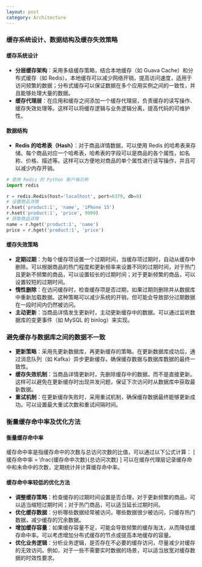 ```yaml
---
layout: post
category: Architecture
---
```


### 缓存系统设计、数据结构及缓存失效策略

#### 缓存系统设计
- **分层缓存架构**：采用多级缓存策略，结合本地缓存（如 Guava Cache）和分布式缓存（如 Redis）。本地缓存可以减少网络开销，提高访问速度，适用于访问频繁的数据；分布式缓存可以保证数据在多个应用实例之间的一致性，并且能够处理大量的数据。
- **缓存代理层**：在应用和缓存之间添加一个缓存代理层，负责缓存的读写操作、缓存失效处理等。这样可以将缓存逻辑与业务逻辑分离，提高代码的可维护性。

#### 数据结构
- **Redis 的哈希表（Hash）**：对于商品详情数据，可以使用 Redis 的哈希表来存储。每个商品对应一个哈希表，哈希表的字段可以是商品的各个属性，如名称、价格、描述等。这样可以方便地对商品的单个属性进行读写操作，并且可以减少内存开销。
```python
# 使用 Redis 的 Python 客户端示例
import redis

r = redis.Redis(host='localhost', port=6379, db=0)
# 设置商品详情
r.hset('product:1', 'name', 'iPhone 15')
r.hset('product:1', 'price', 9999)
# 获取商品详情
name = r.hget('product:1', 'name')
price = r.hget('product:1', 'price')
```

#### 缓存失效策略
- **定期过期**：为每个缓存项设置一个过期时间，当缓存项过期时，自动从缓存中删除。可以根据商品的热门程度和更新频率来设置不同的过期时间，对于热门且更新不频繁的商品，可以设置较长的过期时间；对于更新频繁的商品，可以设置较短的过期时间。
- **惰性删除**：在访问缓存时，检查缓存项是否过期，如果过期则删除并从数据库中重新加载数据。这种策略可以减少系统的开销，但可能会导致部分过期数据在一段时间内仍然被访问。
- **主动更新**：当商品详情发生更新时，主动更新缓存中的数据。可以通过监听数据库的变更事件（如 MySQL 的 binlog）来实现。

### 避免缓存与数据库之间的数据不一致
- **更新策略**：采用先更新数据库，再更新缓存的策略。在更新数据库成功后，通过消息队列（如 Kafka）异步更新缓存，确保缓存数据与数据库数据的最终一致性。
- **缓存失效机制**：当商品详情更新时，先删除缓存中的数据，而不是直接更新。这样可以避免在更新缓存时出现并发问题，保证下次访问时从数据库中获取最新数据。
- **重试机制**：在更新缓存失败时，采用重试机制，确保缓存数据最终能够更新成功。可以设置最大重试次数和重试间隔时间。

### 衡量缓存命中率及优化方法

#### 衡量缓存命中率
缓存命中率是指缓存命中的次数与总访问次数的比值，可以通过以下公式计算：
\[ 缓存命中率 = \frac{缓存命中次数}{总访问次数} \]
可以在缓存代理层记录缓存命中和未命中的次数，定期统计并计算缓存命中率。

#### 缓存命中率较低的优化方法
- **调整缓存策略**：检查缓存的过期时间设置是否合理，对于更新频繁的商品，可以适当缩短过期时间；对于热门商品，可以适当延长过期时间。
- **优化缓存数据**：分析哪些数据经常被访问，哪些数据很少被访问，只缓存热门数据，减少缓存的冗余数据。
- **增加缓存容量**：如果缓存容量不足，可能会导致频繁的缓存淘汰，从而降低缓存命中率。可以考虑增加分布式缓存的节点或提高本地缓存的容量。
- **优化业务逻辑**：分析业务逻辑，是否存在不必要的缓存访问，尽量减少对缓存的无效访问。例如，对于一些不需要实时数据的场景，可以适当放宽对缓存数据的时效性要求。 